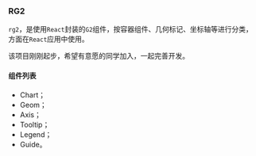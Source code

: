 ### RG2

`rg2`，是使用`React`封装的`G2`组件，按容器组件、几何标记、坐标轴等进行分类，方面在`React`应用中使用。

该项目刚刚起步，希望有意愿的同学加入，一起完善开发。

#### 组件列表

- Chart；
- Geom；
- Axis；
- Tooltip；
- Legend；
- Guide。

